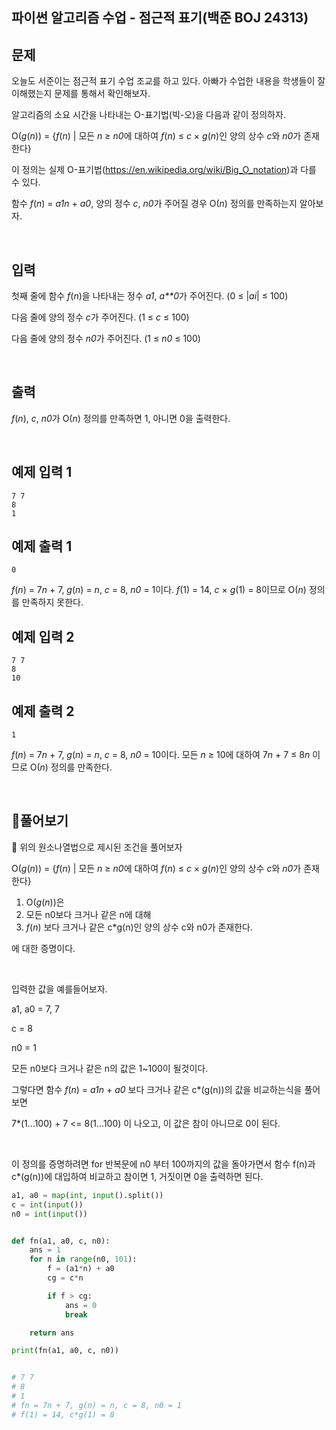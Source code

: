 ## 파이썬 알고리즘 수업 - 점근적 표기(백준 BOJ 24313)

## 문제

오늘도 서준이는 점근적 표기 수업 조교를 하고 있다. 아빠가 수업한 내용을 학생들이 잘 이해했는지 문제를 통해서 확인해보자.

알고리즘의 소요 시간을 나타내는 O-표기법(빅-오)을 다음과 같이 정의하자.

O(*g*(*n*)) = {*f*(*n*) | 모든 *n* ≥ *n0*에 대하여 *f*(*n*) ≤ *c* × *g*(*n*)인 양의 상수 *c*와 *n0*가 존재한다}

이 정의는 실제 O-표기법(https://en.wikipedia.org/wiki/Big_O_notation)과 다를 수 있다.

함수 *f*(*n*) = *a1n* + *a0*, 양의 정수 *c*, *n0*가 주어질 경우 O(*n*) 정의를 만족하는지 알아보자.

<br>

## 입력

첫째 줄에 함수 *f*(*n*)을 나타내는 정수 *a1*, *a**0*가 주어진다. (0 ≤ |*ai*| ≤ 100)

다음 줄에 양의 정수 *c*가 주어진다. (1 ≤ *c* ≤ 100)

다음 줄에 양의 정수 *n0*가 주어진다. (1 ≤ *n0* ≤ 100)

<br>

## 출력

*f*(*n*), *c*, *n0*가 O(*n*) 정의를 만족하면 1, 아니면 0을 출력한다.

<br>

## 예제 입력 1 

```
7 7
8
1
```

## 예제 출력 1 

```
0
```

*f*(*n*) = 7*n* + 7, *g*(*n*) = *n*, *c* = 8, *n0* = 1이다. *f*(1) = 14, *c* × *g*(1) = 8이므로 O(*n*) 정의를 만족하지 못한다.

## 예제 입력 2 

```
7 7
8
10
```

## 예제 출력 2 

```
1
```

*f*(*n*) = 7*n* + 7, *g*(*n*) = *n*, *c* = 8, *n0* = 10이다. 모든 *n* ≥ 10에 대하여 7*n* + 7 ≤ 8*n* 이므로 O(*n*) 정의를 만족한다.

<br>

## 📝풀어보기

📌 위의 원소나열법으로 제시된 조건을 풀어보자

O(*g*(*n*)) = {*f*(*n*) | 모든 *n* ≥ *n0*에 대하여 *f*(*n*) ≤ *c* × *g*(*n*)인 양의 상수 *c*와 *n0*가 존재한다}

1. O(*g*(*n*))은 
2. 모든 n0보다 크거나 같은 n에 대해
3. *f*(*n*) 보다 크거나 같은 c*g(n)인 양의 상수 c와 n0가 존재한다.

에 대한 증명이다.

<br>

입력한 값을 예를들어보자.

a1, a0 = 7, 7

c = 8

n0 = 1

모든 n0보다 크거나 같은 n의 값은 1~100이 될것이다.

그렇다면 함수 *f*(*n*) = *a1n* + *a0* 보다 크거나 같은 c*(g(n))의 값을 비교하는식을 풀어보면

7*(1...100) + 7 <= 8(1...100) 이 나오고, 이 값은 참이 아니므로 0이 된다.

<br>

이 정의를 증명하려면 for 반복문에 n0 부터 100까지의 값을 돌아가면서 함수 f(n)과 c*(g(n))에 대입하여 비교하고 참이면 1, 거짓이면 0을 출력하면 된다. 

``` python
a1, a0 = map(int, input().split())
c = int(input())
n0 = int(input())


def fn(a1, a0, c, n0):
    ans = 1
    for n in range(n0, 101):
        f = (a1*n) + a0
        cg = c*n

        if f > cg:
            ans = 0
            break

    return ans

print(fn(a1, a0, c, n0))


# 7 7
# 8
# 1
# fn = 7n + 7, g(n) = n, c = 8, n0 = 1
# f(1) = 14, c*g(1) = 8  
```

